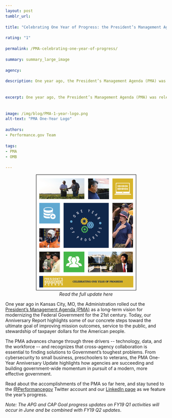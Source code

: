 ```yaml
---
layout: post
tumblr_url:

title: "Celebrating One Year of Progress: the President’s Management Agenda One-Year Anniversary Update Is Here!"

rating: "1"

permalink: /PMA-celebrating-one-year-of-progress/

summary: summary_large_image

agency:

description: One year ago, the President’s Management Agenda (PMA) was released as a long-term vision for modernizing the Federal government.


excerpt: One year ago, the President’s Management Agenda (PMA) was released as a long-term vision for modernizing the Federal government.


image: /img/blog/PMA-1-year-logo.png
alt-text: "PMA One-Year Logo"

authors:
- Performance.gov Team

tags:
- PMA
- OMB

---
```

<center><a href="###"><img style="width:311px;border:1px solid black" src="../img/PMA/1-year-cover.PNG"></a><br>
<em>Read the full update here</em></center>

One year ago in Kansas City, MO, the Administration rolled out the [President’s Management Agenda (PMA)](https://www.performance.gov/PMA/PMA.html) as a long-term vision for modernizing the Federal Government for the 21st century. Today, our Anniversary Report highlights some of our concrete steps toward the ultimate goal of improving mission outcomes, service to the public, and stewardship of taxpayer dollars for the American people.

The PMA advances change through three drivers -- technology, data, and the workforce -- and recognizes that cross-agency collaboration is essential to finding solutions to Government’s toughest problems. From cybersecurity to small business, preschoolers to veterans, the PMA One-Year Anniversary Update highlights how agencies are succeeding and building government-wide momentum in pursuit of a modern, more effective government.

Read about the accomplishments of the PMA so far here, and stay tuned to the [@Performancegov](https://twitter.com/PerformanceGov) Twitter account and our [LinkedIn page](https://www.linkedin.com/company/35429296/admin/) as we feature the year’s progress.

*Note: The APG and CAP Goal progress updates on FY19 Q1 activities will occur in June and be combined with FY19 Q2 updates*.
